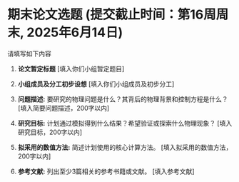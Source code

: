 # 期末论文选题 (提交截止时间：第16周周末, 2025年6月14日)

请填写如下内容

1. **论文暂定标题**
[填入你们小组暂定题目]

2. **小组成员及分工初步设想**
[填入你们小组成员及初步分工]

3. **问题描述:** 要研究的物理问题是什么？其背后的物理背景和控制方程是什么？
[填入简要问题描述，200字以内]

4. **研究目标:** 计划通过模拟得到什么结果？希望验证或探索什么物理现象？
[填入研究目标，200字以内]

5. **拟采用的数值方法:** 简述计划使用的核心计算方法。
[填入拟采用的数值方法，200字以内]

6. **参考文献:** 列出至少3篇相关的参考书籍或文献。
[填入参考文献]
